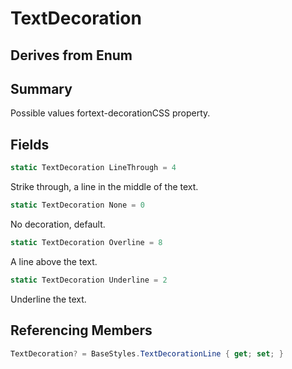 # TextDecoration

## Derives from Enum

## Summary

Possible values fortext-decorationCSS property.
## Fields

```c#
static TextDecoration LineThrough = 4
```
Strike through, a line in the middle of the text.
```c#
static TextDecoration None = 0
```
No decoration, default.
```c#
static TextDecoration Overline = 8
```
A line above the text.
```c#
static TextDecoration Underline = 2
```
Underline the text.
## Referencing Members

```c#
TextDecoration? = BaseStyles.TextDecorationLine { get; set; } 
```

